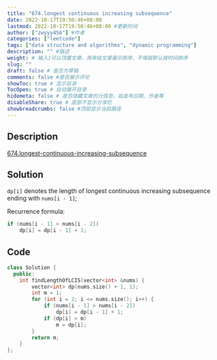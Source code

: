 ```yaml
---
title: "674.longest continuous increasing subsequence"
date: 2022-10-17T19:50:46+08:00
lastmod: 2022-10-17T19:50:46+08:00 #更新时间
author: ["zwyyy456"] #作者
categories: ["leetcode"]
tags: ["data structure and algorithms", "dynamic programming"]
description: "" #描述
weight: # 输入1可以顶置文章，用来给文章展示排序，不填就默认按时间排序
slug: ""
draft: false # 是否为草稿
comments: false #是否展示评论
showToc: true # 显示目录
TocOpen: true # 自动展开目录
hidemeta: false # 是否隐藏文章的元信息，如发布日期、作者等
disableShare: true # 底部不显示分享栏
showbreadcrumbs: false #顶部显示当前路径
---
```

## Description
[674.longest-continuous-increasing-subsequence](https://leetcode.cn/problems/longest-continuous-increasing-subsequence/submissions/)

## Solution
`dp[i]` denotes the length of longest continuous increasing subsequence ending with `nums[i - 1]`;

Recurrence formula:
```cpp
if (nums[i - 1] > nums[i - 2])
    dp[i] = dp[i - 1] + 1;
```

## Code
```cpp
class Solution {
  public:
    int findLengthOfLCIS(vector<int> &nums) {
        vector<int> dp(nums.size() + 1, 1);
        int m = 1;
        for (int i = 2; i <= nums.size(); i++) {
            if (nums[i - 1] > nums[i - 2])
                dp[i] = dp[i - 1] + 1;
            if (dp[i] > m)
                m = dp[i];
        }
        return m;
    }
};
```
